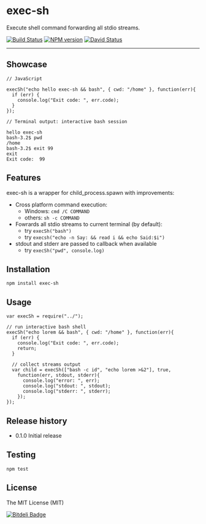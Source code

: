 # exec-sh

Execute shell command forwarding all stdio streams.

[![Build Status](https://travis-ci.org/tsertkov/exec-sh)](https://travis-ci.org/tsertkov/exec-sh)
[![NPM version](https://badge.fury.io/js/exec-sh.png)](http://badge.fury.io/js/exec-sh)
[![David Status](https://david-dm.org/tsertkov/exec-sh.png)](https://david-dm.org/tsertkov/exec-sh) 

---

## Showcase
```
// JavaScript

execSh("echo hello exec-sh && bash", { cwd: "/home" }, function(err){
  if (err) {
    console.log("Exit code: ", err.code);
  }
});
```

```
// Terminal output: interactive bash session

hello exec-sh
bash-3.2$ pwd
/home
bash-3.2$ exit 99
exit
Exit code:  99
```

## Features

exec-sh is a wrapper for child_process.spawn with improvements:

- Cross platform command execution:
  - Windows: `cmd /C COMMAND`
  - others: `sh -c COMMAND`
- Fowrards all stdio streams to current terminal (by default):
  - try `execSh("bash")`
  - try `execsh("echo -n Say: && read i && echo Said:$i")`
- stdout and stderr are passed to callback when available
  - try `execSh("pwd", console.log)`

## Installation

`npm install exec-sh`

## Usage

```
var execSh = require("../");

// run interactive bash shell
execSh("echo lorem && bash", { cwd: "/home" }, function(err){
  if (err) {
    console.log("Exit code: ", err.code);
    return;
  }

  // collect streams output
  var child = execSh(["bash -c id", "echo lorem >&2"], true,
    function(err, stdout, stderr){
      console.log("error: ", err);
      console.log("stdout: ", stdout);
      console.log("stderr: ", stderr);
    });
});
```

## Release history

- 0.1.0 Initial release

## Testing

`npm test`

## License

The MIT License (MIT)

[![Bitdeli Badge](https://d2weczhvl823v0.cloudfront.net/tsertkov/exec-sh/trend.png)](https://bitdeli.com/free "Bitdeli Badge")